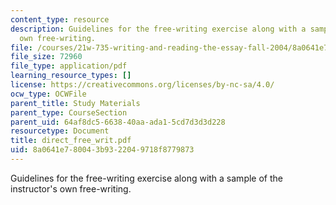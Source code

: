 ```yaml
---
content_type: resource
description: Guidelines for the free-writing exercise along with a sample of the instructor's
  own free-writing.
file: /courses/21w-735-writing-and-reading-the-essay-fall-2004/8a0641e780043b9322049718f8779873_direct_free_writ.pdf
file_size: 72960
file_type: application/pdf
learning_resource_types: []
license: https://creativecommons.org/licenses/by-nc-sa/4.0/
ocw_type: OCWFile
parent_title: Study Materials
parent_type: CourseSection
parent_uid: 64af8dc5-6638-40aa-ada1-5cd7d3d3d228
resourcetype: Document
title: direct_free_writ.pdf
uid: 8a0641e7-8004-3b93-2204-9718f8779873
---
```

Guidelines for the free-writing exercise along with a sample of the instructor's own free-writing.